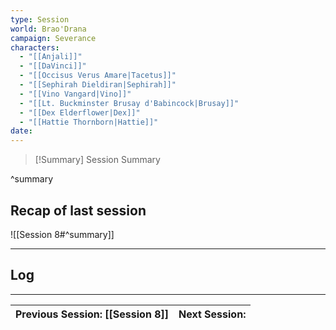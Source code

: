 ```yaml
---
type: Session
world: Brao'Drana
campaign: Severance
characters:
  - "[[Anjali]]"
  - "[[DaVinci]]"
  - "[[Occisus Verus Amare|Tacetus]]"
  - "[[Sephirah Dieldiran|Sephirah]]"
  - "[[Vino Vangard|Vino]]"
  - "[[Lt. Buckminster Brusay d'Babincock|Brusay]]"
  - "[[Dex Elderflower|Dex]]"
  - "[[Hattie Thornborn|Hattie]]"
date:
---
```


> [!Summary] Session Summary

^summary

## Recap of last session
![[Session 8#^summary]]

---

## Log


____

| Previous Session: [[Session 8]] | Next Session: |
| ------------------------------- | ------------- |

